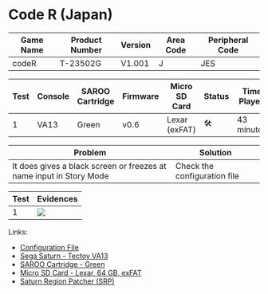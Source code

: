 # Code R (Japan)

| Game Name | Product Number | Version | Area Code | Peripheral Code |
| --------- | -------------- | ------- | --------- | --------------- |
| codeR     | T-23502G       | V1.001  | J         | JES             |

| Test | Console | SAROO Cartridge | Firmware | Micro SD Card | Status              | Time Played |
| ---- | ------- | --------------- | -------- | ------------- | ------------------- | ----------- |
| 1    | VA13    | Green           | v0.6     | Lexar (exFAT) | :hammer_and_wrench: | 43 minutes  |

| Problem                                                             | Solution                     |
| ------------------------------------------------------------------- | ---------------------------- |
| It does gives a black screen or freezes at name input in Story Mode | Check the configuration file |

| Test | Evidences                                                                                        |
| ---- | ------------------------------------------------------------------------------------------------ |
| 1    | [![](https://img.youtube.com/vi/KEq_g0PJplw/0.jpg)](https://www.youtube.com/watch?v=KEq_g0PJplw) |

Links:

- [Configuration File](https://github.com/williamdsw/saroo-configuration-list/blob/master/Regions/Retails/Japan/T-23502G/README.md)
- [Sega Saturn - Tectoy VA13](../../../../Info/Consoles/VA13/README.md)
- [SAROO Cartridge - Green](../../../../Info/Cartridges/RetroGameParadiseStore/1.32F/README.md)
- [Micro SD Card - Lexar, 64 GB, exFAT](../../../../Info/SdCards/Lexar/64GB/exfat/README.md)
- [Saturn Region Patcher (SRP)](https://segaxtreme.net/resources/saturn-region-patcher.81/download)
